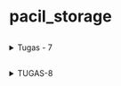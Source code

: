 # pacil_storage

##
<details> 
<summary>Tugas - 7</summary>
<br>

### 1.) Stateless vs Stateful

- Stateless: Stateless widget adalah widget yang tidak memiliki keadaan internal (state). Ini berarti bahwa sekali widget tersebut dibuat, ia tidak bisa mengubah tampilannya berdasarkan perubahan data. Jadi tidak cocok untuk interface yang ada perubahan datanya
- Stateful: Stateful widget adalah widget yang memiliki keadaan internal (state) yang dapat berubah selama siklus hidup widget. Ini memungkinkan widget untuk merespons perubahan data dan memperbarui tampilannya sesuai kebutuhan. Ini cocok untuk interface yang ada perubahan data

### 2.) Apa saja widget di sini?
- MyApp: Yaitu widget utama yang jalanin aplikasi
- MyHomePage: Widget yang berupa home page dari aplikasi flutter ini
- ShopCard: Widget berbentuk card yang  menerima objek dari class ShopItem. widget inilah yang nantinya jika ditekan akan mengeluarkan snack bar "anda menekan tombol ini".

### 3.) How To?

- Pertama flutter create app
- Setelah itu, widget MyHomePage dari main akan dipindahkan ke dalam file baru bernama menu.dart, dari sini akan disambungkan dengan cara import
```dart
import 'package:pacil_storage/menu.dart';
```
- Setelah memindahkan MyHomePage beserta _MyHomePageState, mengubah widget MyHomePage menjadi stateless sehingga _MyHomePageState tidak lagi diperlukan.
- Membuat class Shop Item yang nantinya akan digunakan widget ShopCard sekaligus membuat object Shop Item tersebut.
- Membuat widget ShopCard yang akan menampilkan object Shop Item.
- Tidak lupa, atribut dari Shop Item ditambahkan, sehingga setiap object Shop Item bisa memiliki warna yang berbeda
```dart
final List<ShopItem> items = [
    ShopItem("Lihat Produk", Icons.checklist, Colors.indigo),
    ShopItem("Tambah Produk", Icons.add_shopping_cart, Colors.blueGrey),
    ShopItem("Logout", Icons.logout, Colors.deepPurple),
  ];
```
- Ubah bagian widget ShopCard sehingga menjadi warna dari masing-masing Shop Item
```dart
class ShopCard extends StatelessWidget {
  final ShopItem item;

  const ShopCard(this.item, {super.key}); // Constructor

  @override
  Widget build(BuildContext context) {
    return Material(
      color: item.color, //ganti color sesuai item
      ...
```
- Setelah itu harusnya selesai karena di main.dart, sudah disambungkan homepage nya, di bagian ini:
```dart
home: myHomePage(),
```
</details>

##
<details>
<summary>TUGAS-8</summary>

### 1.) Navigator.push() vs Navigator.pushReplacement()
- Navigator.push() menambahkan page atau halaman atau screen baru ke depan, seperti ditumpuk, ini memungkinkan pengguna untuk kembali ke hlm sebelumnya.
- Navigator.pushReplacement() menambahkan halaman ke tumpukan tapi dia tujuannya menggantikan halaman saat ini, jadi pengguna gak bisa balik ke halaman sebelumnya.
### 2.) Flutter layout widgets
- Container: bisa untuk tata letak dan styling atau dekorasi. Container bisa diisi widget lain, ada margin dan padding nya juga.
- Collumn: Mengatur childrennya secara vertikal, seperti kolom pada umumnya, bisa untuk form login yang biasanya berbentuk kolom.
- Row: Sama kayak collumn tapi horizontal (bentuknya baris)
- ListView: Untuk scrolling, jadi gak perlu menghabiskan banyak space di layar.
- GridView: Untuk menampilkan data secara grid
- Stack: Stacking widget, ditumpuk diatas satu sama lain
- Expanded:  Memberikan children sebanyak mungkin ruang yang tersedia. Ini berguna dalam Column atau Row untuk memberikan sebagian atau seluruh sisa ruang kosong.
- Flexible: Biasanya untuk row dan collumn supaya childrennya flexible, bisa menyesuaiakan ukuran berdasarkan proporsi.
### 3.) Elemen input dalam Form
- Nama produk
- Harga produk
- Deskripsi produk
- Semuanya menggunakan field TextFormField
### 4.) Penerapan clean architecture pada flutter
Clean architecture menerapkan pemisahan komponen-komponen berdasarkan fungsinya sehingga apabila ada perubahan-perubahan yang akan terjadi, atau adanya pergantian author, maka akan lebih memudahkan pemahaman terhadap code. 
- Contohnya di sini, bagian menu dan form dipisahkan ke dalam folder screens, artinya ini adalah bagian yang ditampilkan di layar.
- Contoh lain adalah pemisahan left_drawer dan shop_card yang ada di widgets 
### 5.) How To?
- Buatlah file left_drawer yang akan menjadi widget drawer di bagian kiri
- Drawer punya routing 2 tombol yang akan routing ke menu dan ke shopform page
- Membuat form dengan shoplist_form.dart, form akan menggunakan scaffold dan memiliki drawer juga di samping kiri dengan left_drawer tadi dan tambahkan juga widget Form di body
- Mengisi widget form dengan field TextFormField untuk ketiga attribut yaitu nama, harga, dan deskripsi.
- Ketiga TextFormField adalah child dari Column di shoplist_form
- Menambahkan tombol save yang akan memunculkan showDialog() produk yang dibuat.
- Navigate button tambah produk baik di drawer ataupun di menu untuk menuju ke shoplist_form.
</details>